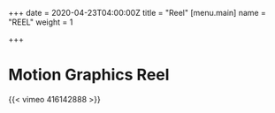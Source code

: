 +++
date = 2020-04-23T04:00:00Z
title = "Reel"
[menu.main]
name = "REEL"
weight = 1

+++
# Motion Graphics Reel

{{< vimeo 416142888 >}}